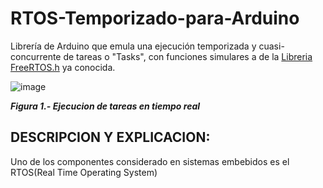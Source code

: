# RTOS-Temporizado-para-Arduino
Librería de Arduino que emula una ejecución temporizada y cuasi-concurrente de tareas o "Tasks", con funciones simulares a de la <A HREF="https://docs.arduino.cc/libraries/freertos/">Libreria FreeRTOS.h</A> ya conocida.

![image](https://github.com/SerCandio/RTC-Calendar-ds1307-and-Thermostat-DS18B20/assets/106831539/39d2f73f-b6e3-4b77-acdd-0fcc4452da11)

<I><B>Figura 1.- Ejecucion de tareas en tiempo real</B></I>

<h2 dir="auto" tabindex="-1">DESCRIPCION Y EXPLICACION:</h2>
Uno de los componentes considerado en sistemas embebidos es el RTOS(Real Time Operating System)
